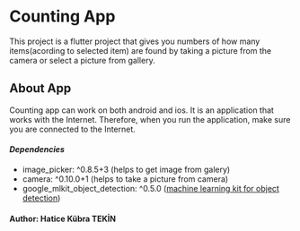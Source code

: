 # Counting App

This project is a flutter project that gives you numbers of how many items(acording to selected item) are found by taking a picture from the camera or select a picture from gallery.

## About App

Counting app can work on both android and ios. It is an application that works with the Internet. Therefore, when you run the application, make sure you are connected to the Internet.

#### ***Dependencies***

- image_picker: ^0.8.5+3  (helps to get image from galery) 
- camera: ^0.10.0+1  (helps to take a picture from camera)
- google_mlkit_object_detection: ^0.5.0  ([machine learning kit for object detection](https://pub.dev/packages/google_mlkit_object_detection))

#### Author: Hatice Kübra TEKİN

